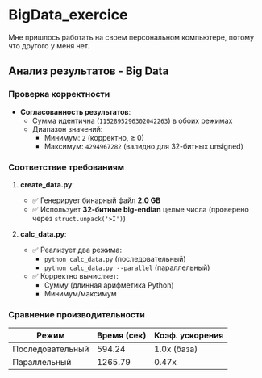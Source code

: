 # BigData_exercice
Мне пришлось работать на своем персональном компьютере, потому что другого у меня нет.
## Анализ результатов - Big Data

### Проверка корректности
- **Согласованность результатов**:
  - Сумма идентична (`1152895296302042263`) в обоих режимах
  - Диапазон значений:
    - Минимум: `2` (корректно, ≥ 0)
    - Максимум: `4294967282` (валидно для 32-битных unsigned)

### Соответствие требованиям
1. **create_data.py**:
   - ✅ Генерирует бинарный файл **2.0 GB**
   - ✅ Использует **32-битные big-endian** целые числа (проверено через `struct.unpack('>I')`)

2. **calc_data.py**:
   - ✅ Реализует два режима:
     - `python calc_data.py` (последовательный)
     - `python calc_data.py --parallel` (параллельный)
   - ✅ Корректно вычисляет:
     - Сумму (длинная арифметика Python)
     - Минимум/максимум

### Сравнение производительности
| Режим       | Время (сек) | Коэф. ускорения |
|-------------|------------|-----------------|
| Последовательный | 594.24     | 1.0x (база)     |
| Параллельный    | 1265.79    | 0.47x           |

